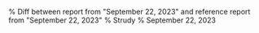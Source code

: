 % Diff between report from "September 22, 2023" and reference report from "September 22, 2023"
% Strudy
% September 22, 2023


